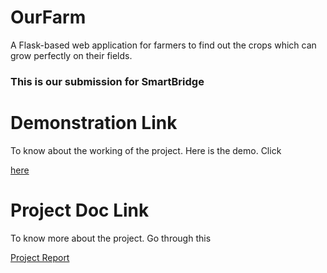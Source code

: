 # OurFarm
A Flask-based web application for farmers to find out the crops which can grow perfectly on their fields.
### This is our submission for SmartBridge

# Demonstration Link
 <p> To know about the working of the project. Here is the demo. Click </p><a href="https://drive.google.com/file/d/1pEcW7EqaGsOI9v5hAN1b_YZjqqj5Px9X/view?usp=sharing">here</a>

# Project Doc Link
 <p>To know more about the project. Go through this </p> <a href="https://drive.google.com/file/d/1sRkiw-OeEd1rTZHVrJ8Wsibsew7GDXc6/view?usp=sharing">Project Report</a>
